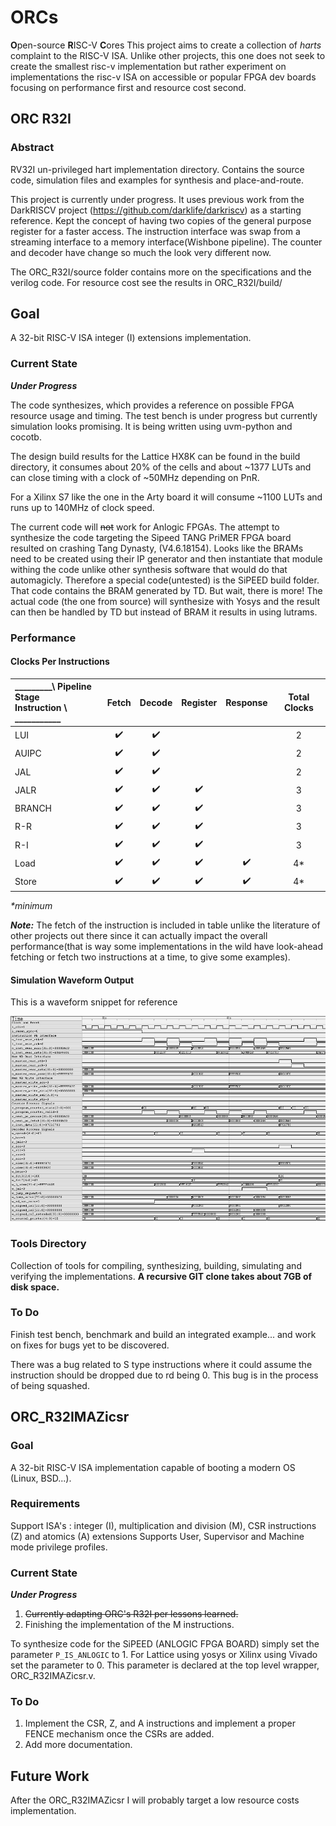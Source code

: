 # ORCs
**O**pen-source **R**ISC-V **C**ores
This project aims to create a collection of _harts_ complaint to the RISC-V ISA. Unlike other projects, this one does not seek to create the smallest risc-v implementation but rather experiment on implementations the risc-v ISA on accessible or popular FPGA dev boards focusing on performance first and resource cost second.

## ORC R32I

### Abstract
RV32I un-privileged hart implementation directory. Contains the source code, simulation files and examples for synthesis and place-and-route.

This project is currently under progress. It uses previous work from the DarkRISCV project (https://github.com/darklife/darkriscv) as a starting reference.  Kept the concept of having two copies of the general purpose register for a faster access. The instruction interface was swap from a streaming interface to a memory interface(Wishbone pipeline). The counter and decoder have change so much the look very different now.

The ORC_R32I/source folder contains more on the specifications and the verilog code. For resource cost see the results in ORC_R32I/build/ 

## Goal 

A 32-bit RISC-V ISA integer (I) extensions implementation.

### Current State

**_Under Progress_**

The code synthesizes, which provides a reference on possible FPGA resource usage and timing. The test bench is under progress but currently simulation looks promising. It is being written using uvm-python and cocotb.

The design build results for the Lattice HX8K can be found in the build directory, it consumes about 20% of the cells and about ~1377 LUTs and can close timing with a clock of ~50MHz depending on PnR.

For a Xilinx S7 like the one in the Arty board it will consume ~1100 LUTs and runs up to 140MHz of clock speed.

The current code will ~~not~~ work for Anlogic FPGAs. The attempt to synthesize the code targeting the Sipeed TANG PriMER FPGA board  resulted on crashing Tang Dynasty, (V4.6.18154). Looks like the BRAMs need to be created using their IP generator and then instantiate that module withing the code unlike other synthesis software that would do that automagicly. Therefore a special code(untested) is the SiPEED build folder. That code contains the BRAM generated by TD. But wait, there is more! The actual code (the one from source) will synthesize with Yosys and the result can then be handled by TD but instead of BRAM it results in using lutrams.

### Performance

#### Clocks Per Instructions
 _________\ Pipeline Stage <br> Instruction \ ___________ | Fetch | Decode | Register | Response | Total Clocks
:---------- | :---: | :----: | :------: | :------: | :----------:
LUI         |   ✔️   |    ✔️   |          |          |      2
AUIPC       |   ✔️   |    ✔️   |          |          |      2
JAL         |   ✔️   |    ✔️   |          |          |      2
JALR        |   ✔️   |    ✔️   |     ✔️    |          |      3
BRANCH      |   ✔️   |    ✔️   |     ✔️    |          |      3
R-R         |   ✔️   |    ✔️   |     ✔️    |          |      3
R-I         |   ✔️   |    ✔️   |     ✔️    |          |      3
Load        |   ✔️   |    ✔️   |     ✔️    |    ✔️     |      4*
Store       |   ✔️   |    ✔️   |     ✔️    |    ✔️     |      4*

_*minimum_

_**Note:**_ The fetch of the instruction is included in table unlike the literature of other projects out there since it can actually impact the overall performance(that is way some implementations in the wild have look-ahead fetching or fetch two instructions at a time, to give some examples).

#### Simulation Waveform Output 

This is a waveform snippet for reference 

 ![ORC_R32I_Wave](wave_print.jpg)

### Tools Directory
Collection of tools for compiling, synthesizing, building, simulating and verifying the implementations. **A recursive GIT clone takes about 7GB of disk space.**

### To Do 
Finish test bench, benchmark and build an integrated example... and work on fixes for bugs yet to be discovered.

There was a bug related to S type instructions where it could assume the instruction should be dropped due to rd being 0. This bug is in the process of being squashed.

## ORC_R32IMAZicsr

### Goal

A 32-bit RISC-V ISA implementation capable of booting a modern OS (Linux, BSD...).

### Requirements 
Support ISA's : integer (I), multiplication and division (M), CSR instructions (Z) and atomics (A) extensions
Supports User, Supervisor and Machine mode privilege profiles.

### Current State

**_Under Progress_**

1.  ~~Currently adapting ORC's R32I per lessons learned.~~
2.  Finishing the implementation of the M instructions.

To synthesize code for the SiPEED (ANLOGIC FPGA BOARD) simply set the parameter `P_IS_ANLOGIC` to 1. For Lattice using yosys or Xilinx using Vivado set the parameter to 0. This parameter is declared at the top level wrapper, ORC_R32IMAZicsr.v.

### To Do

1.  Implement the CSR, Z, and  A instructions and implement a proper FENCE mechanism once the CSRs are added.
2.  Add more documentation.

## Future Work

After the ORC_R32IMAZicsr I will probably target a low resource costs implementation.